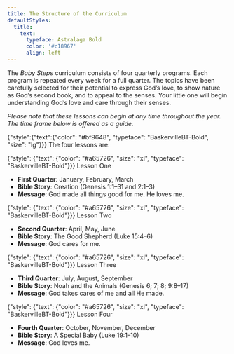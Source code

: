 ```yaml
---
title: The Structure of the Curriculum
defaultStyles:
  title:
    text:
      typeface: Astralaga Bold
      color: '#c18967'
      align: left
---
```


The _Baby Steps_ curriculum consists of four quarterly programs. Each program is repeated every week for a full quarter. The topics have been carefully selected for their potential to express God’s love, to show nature as God’s second book, and to appeal to the senses. Your little one will begin understanding God’s love and care through their senses.

_Please note that these lessons can begin at any time throughout the year. The time frame below is offered as a guide._

{"style":{"text":{"color": "#bf9648", "typeface": "BaskervilleBT-Bold", "size": "lg"}}}
The four lessons are:

{"style": {"text": {"color": "#a65726", "size": "xl", "typeface": "BaskervilleBT-Bold"}}}
Lesson One

+ **First Quarter**: January, February, March
+ **Bible Story**: Creation (Genesis 1:1–31 and 2:1–3)
+ **Message**: God made all things good for me. He loves me.

{"style": {"text": {"color": "#a65726", "size": "xl", "typeface": "BaskervilleBT-Bold"}}}
Lesson Two

+ **Second Quarter**: April, May, June
+ **Bible Story**: The Good Shepherd (Luke 15:4–6)
+ **Message**: God cares for me.

{"style": {"text": {"color": "#a65726", "size": "xl", "typeface": "BaskervilleBT-Bold"}}}
Lesson Three

+ **Third Quarter**: July, August, September
+ **Bible Story**: Noah and the Animals (Genesis 6; 7; 8; 9:8–17)
+ **Message**: God takes cares of me and all He made.

{"style": {"text": {"color": "#a65726", "size": "xl", "typeface": "BaskervilleBT-Bold"}}}
Lesson Four

+ **Fourth Quarter**: October, November, December
+ **Bible Story**: A Special Baby (Luke 19:1–10)
+ **Message**: God loves me.